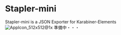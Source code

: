 # Stapler-mini
Stapler-mini is a JSON Exporter for Karabiner-Elements
![AppIcon_512x512@1x](https://github.com/user-attachments/assets/6a590d9d-824f-48ff-9ce2-6ee7d008d08b)
準備中・・・
